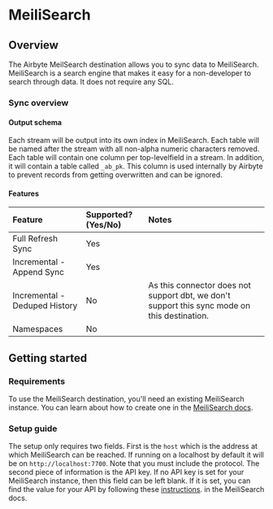 # MeiliSearch

## Overview

The Airbyte MeilSearch destination allows you to sync data to MeiliSearch. MeiliSearch is a search engine that makes it easy for a non-developer to search through data. It does not require any SQL.

### Sync overview

#### Output schema

Each stream will be output into its own index in MeiliSearch. Each table will be named after the stream with all non-alpha numeric characters removed. Each table will contain one column per top-levelfield in a stream. In addition, it will contain a table called `_ab_pk`. This column is used internally by Airbyte to prevent records from getting overwritten and can be ignored.

#### Features

| Feature | Supported?\(Yes/No\) | Notes |
| :--- | :--- | :--- |
| Full Refresh Sync | Yes |  |
| Incremental - Append Sync | Yes |  |
| Incremental - Deduped History | No | As this connector does not support dbt, we don't support this sync mode on this destination. |
| Namespaces | No |  |

## Getting started

### Requirements

To use the MeiliSearch destination, you'll need an existing MeiliSearch instance. You can learn about how to create one in the [MeiliSearch docs](https://docs.meilisearch.com/reference/features/installation.html#download-and-launch).

### Setup guide

The setup only requires two fields. First is the `host` which is the address at which MeiliSearch can be reached. If running on a localhost by default it will be on `http://localhost:7700`. Note that you must include the protocol. The second piece of information is the API key. If no API key is set for your MeiliSearch instance, then this field can be left blank. If it is set, you can find the value for your API by following these [instructions](https://docs.meilisearch.com/reference/features/authentication.html#master-key). in the MeiliSearch docs.

